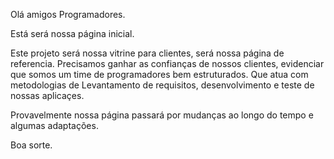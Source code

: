 Olá amigos Programadores.

Está será nossa página inicial.

Este projeto será nossa vitrine para clientes, será nossa página de referencia.
Precisamos ganhar as confianças de nossos clientes, evidenciar que somos um time de programadores bem estruturados.
Que atua com metodologias de Levantamento de requisitos, desenvolvimento e teste de nossas aplicaçes.

Provavelmente nossa página passará por mudanças ao longo do tempo e algumas adaptações.

Boa sorte.
